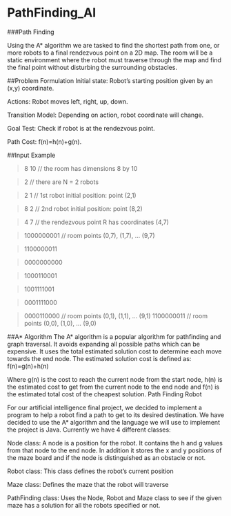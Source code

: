 # PathFinding_AI
###Path Finding 

Using the A* algorithm we are tasked to find the shortest path from one, or more robots to a final rendezvous point on a 2D map. The room will be a static environment where the robot must traverse through the map and find the final point without disturbing the surrounding obstacles.  

##Problem Formulation
Initial state: Robot’s starting position given by an (x,y) coordinate.

Actions: Robot moves left, right, up, down.

Transition Model: Depending on action, robot coordinate will change.

Goal Test: Check if robot is at the rendezvous point.

Path Cost: f(n)=h(n)+g(n). 

##Input Example
>8 10                 // the room has dimensions 8 by 10

>2                 // there are N = 2 robots

>2 1                 // 1st robot initial position: point (2,1)

>8 2                 // 2nd robot initial position: point (8,2) 

>4 7                // the rendezvous point R has coordinates (4,7)

>1000000001            // room points (0,7), (1,7), ... (9,7)

>1100000011

>0000000000

>1000110001

>1001111001

>0001111000

>0000110000             // room points (0,1), (1,1), ... (9,1)
>1100000011             // room points (0,0), (1,0), ... (9,0)

##A* Algorithm
The A* algorithm is a popular algorithm for pathfinding and graph traversal. It avoids expanding all possible paths which can be expensive. It uses the total estimated solution cost to determine each move towards the end node. The estimated solution cost is defined as:
 f(n)=g(n)+h(n) 
 
Where g(n) is the cost to reach the current node from the start node, h(n) is the estimated cost to get from the current node to the end node and f(n) is the estimated total cost of the cheapest solution. 
Path Finding Robot

For our artificial intelligence final project, we decided to implement a program to help a robot find a path to get to its desired destination. We have decided to use the A* algorithm and the language we will use to implement the project is Java. Currently we have 4 different classes:

Node class: A node is a position for the robot. It contains the h and g values from that node to the end node. In addition it stores the x and y positions of the maze board and if the node is distinguished as an obstacle or not.

Robot class: This class defines the robot’s current position 

Maze class: Defines the maze that the robot will traverse 

PathFinding class: Uses the Node, Robot and Maze class to see if the given maze has a solution for all the robots specified or not. 

